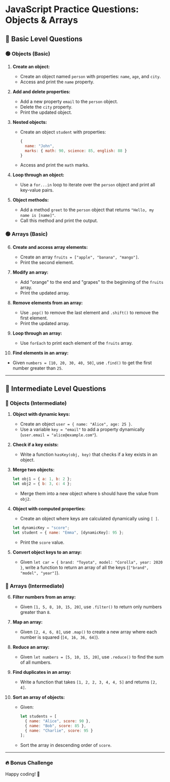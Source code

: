 # JavaScript Practice Questions: Objects & Arrays

## 📌 Basic Level Questions

### 🟢 Objects (Basic)
1. **Create an object:**
   - Create an object named `person` with properties: `name`, `age`, and `city`.
   - Access and print the `name` property.

2. **Add and delete properties:**
   - Add a new property `email` to the `person` object.
   - Delete the `city` property.
   - Print the updated object.

3. **Nested objects:**
   - Create an object `student` with properties:
     ```js
     {
       name: "John",
       marks: { math: 90, science: 85, english: 88 }
     }
     ```
   - Access and print the `math` marks.

4. **Loop through an object:**
   - Use a `for...in` loop to iterate over the `person` object and print all key-value pairs.

5. **Object methods:**
   - Add a method `greet` to the `person` object that returns `"Hello, my name is [name]"`.
   - Call this method and print the output.

### 🟢 Arrays (Basic)
6. **Create and access array elements:**
   - Create an array `fruits = ["apple", "banana", "mango"]`.
   - Print the second element.

7. **Modify an array:**
   - Add "orange" to the end and "grapes" to the beginning of the `fruits` array.
   - Print the updated array.

8. **Remove elements from an array:**
   - Use `.pop()` to remove the last element and `.shift()` to remove the first element.
   - Print the updated array.

9. **Loop through an array:**
   - Use `forEach` to print each element of the `fruits` array.

10. **Find elements in an array:**
   - Given `numbers = [10, 20, 30, 40, 50]`, use `.find()` to get the first number greater than `25`.

---

## 📌 Intermediate Level Questions

### 🔵 Objects (Intermediate)
1. **Object with dynamic keys:**
   - Create an object `user = { name: "Alice", age: 25 }`.
   - Use a variable `key = "email"` to add a property dynamically (`user.email = "alice@example.com"`).

2. **Check if a key exists:**
   - Write a function `hasKey(obj, key)` that checks if a key exists in an object.

3. **Merge two objects:**
   ```js
   let obj1 = { a: 1, b: 2 };
   let obj2 = { b: 3, c: 4 };
   ```
   - Merge them into a new object where `b` should have the value from `obj2`.

4. **Object with computed properties:**
   - Create an object where keys are calculated dynamically using `[ ]`.
   ```js
   let dynamicKey = "score";
   let student = { name: "Emma", [dynamicKey]: 95 };
   ```
   - Print the `score` value.

5. **Convert object keys to an array:**
   - Given `let car = { brand: "Toyota", model: "Corolla", year: 2020 }`, write a function to return an array of all the keys (`["brand", "model", "year"]`).

### 🔵 Arrays (Intermediate)
6. **Filter numbers from an array:**
   - Given `[1, 5, 8, 10, 15, 20]`, use `.filter()` to return only numbers greater than `8`.

7. **Map an array:**
   - Given `[2, 4, 6, 8]`, use `.map()` to create a new array where each number is squared (`[4, 16, 36, 64]`).

8. **Reduce an array:**
   - Given `let numbers = [5, 10, 15, 20]`, use `.reduce()` to find the sum of all numbers.

9. **Find duplicates in an array:**
   - Write a function that takes `[1, 2, 2, 3, 4, 4, 5]` and returns `[2, 4]`.

10. **Sort an array of objects:**
    - Given:
      ```js
      let students = [
        { name: "Alice", score: 90 },
        { name: "Bob", score: 85 },
        { name: "Charlie", score: 95 }
      ];
      ```
    - Sort the array in descending order of `score`.

---

### 🔥 Bonus Challenge


Happy coding! 🚀
